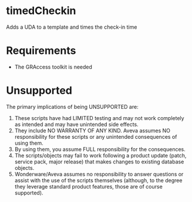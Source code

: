 # timedCheckin
Adds a UDA to a template and times the check-in time

# Requirements
- The GRAccess toolkit is needed

# Unsupported

The primary implications of being UNSUPPORTED are:

1. These scripts have had LIMITED testing and may not work completely as intended and may have unintended side effects.
1. They include NO WARRANTY OF ANY KIND. Aveva assumes NO responsibility for these scripts or any unintended consequences of using them.
1. By using them, you assume FULL responsibility for the consequences.
1. The scripts/objects may fail to work following a product update (patch, service pack, major release) that makes changes to existing database objects.
1. Wonderware/Aveva assumes no responsibility to answer questions or assist with the use of the scripts themselves (although, to the degree they leverage standard product features, those are of course supported).